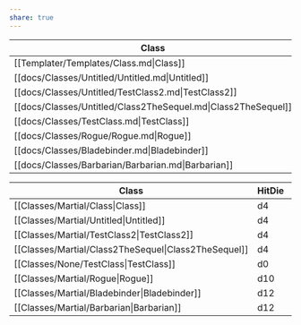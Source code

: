 ```yaml
---
share: true
---
```

| Class                                                         | HitDie | Type    | Skills |
| ------------------------------------------------------------- | ------ | ------- | ------ |
| [[Templater/Templates/Class.md\|Class]]                       | d4     | Martial | 0      |
| [[docs/Classes/Untitled/Untitled.md\|Untitled]]               | d4     | Martial | 0      |
| [[docs/Classes/Untitled/TestClass2.md\|TestClass2]]           | d4     | Martial | 0      |
| [[docs/Classes/Untitled/Class2TheSequel.md\|Class2TheSequel]] | d4     | Martial | 4      |
| [[docs/Classes/TestClass.md\|TestClass]]                      | d0     | None    | 0      |
| [[docs/Classes/Rogue/Rogue.md\|Rogue]]                        | d10    | Martial | \-     |
| [[docs/Classes/Bladebinder.md\|Bladebinder]]                  | d12    | Martial | 4      |
| [[docs/Classes/Barbarian/Barbarian.md\|Barbarian]]            | d12    | Martial | 2      |



| Class                                                | HitDie | BAB  | Type    |
| ---------------------------------------------------- | ------ | ---- | ------- |
| [[Classes/Martial/Class\|Class]]                     | d4     | 0    | Martial |
| [[Classes/Martial/Untitled\|Untitled]]               | d4     | 0    | Martial |
| [[Classes/Martial/TestClass2\|TestClass2]]           | d4     | 0    | Martial |
| [[Classes/Martial/Class2TheSequel\|Class2TheSequel]] | d4     | 0    | Martial |
| [[Classes/None/TestClass\|TestClass]]                | d0     | \-   | None    |
| [[Classes/Martial/Rogue\|Rogue]]                     | d10    | 0.75 | Martial |
| [[Classes/Martial/Bladebinder\|Bladebinder]]         | d12    | \-   | Martial |
| [[Classes/Martial/Barbarian\|Barbarian]]             | d12    | 1    | Martial |



